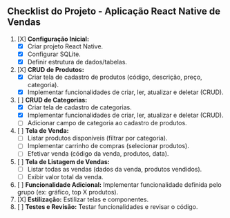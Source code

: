 ## Checklist do Projeto - Aplicação React Native de Vendas

1.  [X] **Configuração Inicial:**
    *   [X] Criar projeto React Native.
    *   [X] Configurar SQLite.
    *   [X] Definir estrutura de dados/tabelas.
2.  [X] **CRUD de Produtos:**
    *   [X] Criar tela de cadastro de produtos (código, descrição, preço, categoria).
    *   [X] Implementar funcionalidades de criar, ler, atualizar e deletar (CRUD).
3.  [ ] **CRUD de Categorias:**
    *   [X] Criar tela de cadastro de categorias.
    *   [X] Implementar funcionalidades de criar, ler, atualizar e deletar (CRUD).
    *   [ ] Adicionar campo de categoria ao cadastro de produtos.
4.  [ ] **Tela de Venda:**
    *   [ ] Listar produtos disponíveis (filtrar por categoria).
    *   [ ] Implementar carrinho de compras (selecionar produtos).
    *   [ ] Efetivar venda (código da venda, produtos, data).
5.  [ ] **Tela de Listagem de Vendas:**
    *   [ ] Listar todas as vendas (dados da venda, produtos vendidos).
    *   [ ] Exibir valor total da venda.
6.  [ ] **Funcionalidade Adicional:** Implementar funcionalidade definida pelo grupo (ex: gráfico, top X produtos).
7.  [X] **Estilização:** Estilizar telas e componentes.
8.  [ ] **Testes e Revisão:** Testar funcionalidades e revisar o código.
